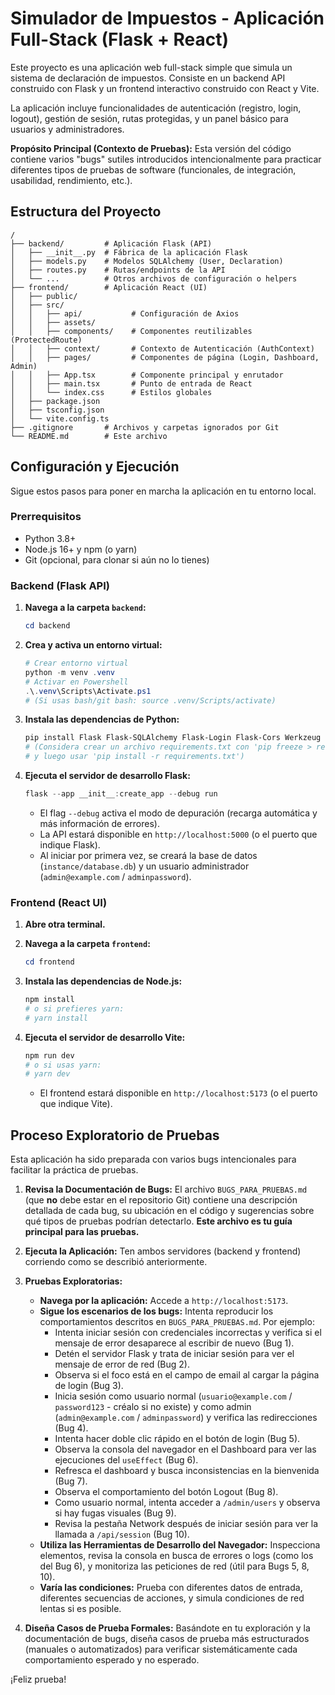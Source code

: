 # Simulador de Impuestos - Aplicación Full-Stack (Flask + React)

Este proyecto es una aplicación web full-stack simple que simula un sistema de declaración de impuestos. Consiste en un backend API construido con Flask y un frontend interactivo construido con React y Vite.

La aplicación incluye funcionalidades de autenticación (registro, login, logout), gestión de sesión, rutas protegidas, y un panel básico para usuarios y administradores.

**Propósito Principal (Contexto de Pruebas):** Esta versión del código contiene varios "bugs" sutiles introducidos intencionalmente para practicar diferentes tipos de pruebas de software (funcionales, de integración, usabilidad, rendimiento, etc.).

## Estructura del Proyecto

```
/
├── backend/         # Aplicación Flask (API)
│   ├── __init__.py  # Fábrica de la aplicación Flask
│   ├── models.py    # Modelos SQLAlchemy (User, Declaration)
│   ├── routes.py    # Rutas/endpoints de la API
│   └── ...          # Otros archivos de configuración o helpers
├── frontend/        # Aplicación React (UI)
│   ├── public/
│   ├── src/
│   │   ├── api/           # Configuración de Axios
│   │   ├── assets/
│   │   ├── components/    # Componentes reutilizables (ProtectedRoute)
│   │   ├── context/       # Contexto de Autenticación (AuthContext)
│   │   ├── pages/         # Componentes de página (Login, Dashboard, Admin)
│   │   ├── App.tsx        # Componente principal y enrutador
│   │   ├── main.tsx       # Punto de entrada de React
│   │   └── index.css      # Estilos globales
│   ├── package.json
│   ├── tsconfig.json
│   └── vite.config.ts
├── .gitignore       # Archivos y carpetas ignorados por Git
└── README.md        # Este archivo
```

## Configuración y Ejecución

Sigue estos pasos para poner en marcha la aplicación en tu entorno local.

### Prerrequisitos

*   Python 3.8+
*   Node.js 16+ y npm (o yarn)
*   Git (opcional, para clonar si aún no lo tienes)

### Backend (Flask API)

1.  **Navega a la carpeta `backend`:**
    ```powershell
    cd backend
    ```

2.  **Crea y activa un entorno virtual:**
    ```powershell
    # Crear entorno virtual
    python -m venv .venv
    # Activar en Powershell
    .\.venv\Scripts\Activate.ps1
    # (Si usas bash/git bash: source .venv/Scripts/activate)
    ```

3.  **Instala las dependencias de Python:**
    ```powershell
    pip install Flask Flask-SQLAlchemy Flask-Login Flask-Cors Werkzeug python-dotenv
    # (Considera crear un archivo requirements.txt con 'pip freeze > requirements.txt'
    # y luego usar 'pip install -r requirements.txt')
    ```

4.  **Ejecuta el servidor de desarrollo Flask:**
    ```powershell
    flask --app __init__:create_app --debug run
    ```
    *   El flag `--debug` activa el modo de depuración (recarga automática y más información de errores).
    *   La API estará disponible en `http://localhost:5000` (o el puerto que indique Flask).
    *   Al iniciar por primera vez, se creará la base de datos (`instance/database.db`) y un usuario administrador (`admin@example.com` / `adminpassword`).

### Frontend (React UI)

1.  **Abre otra terminal.**
2.  **Navega a la carpeta `frontend`:**
    ```powershell
    cd frontend
    ```

3.  **Instala las dependencias de Node.js:**
    ```powershell
    npm install
    # o si prefieres yarn:
    # yarn install
    ```

4.  **Ejecuta el servidor de desarrollo Vite:**
    ```powershell
    npm run dev
    # o si usas yarn:
    # yarn dev
    ```
    *   El frontend estará disponible en `http://localhost:5173` (o el puerto que indique Vite).

## Proceso Exploratorio de Pruebas

Esta aplicación ha sido preparada con varios bugs intencionales para facilitar la práctica de pruebas.

1.  **Revisa la Documentación de Bugs:** El archivo `BUGS_PARA_PRUEBAS.md` (que **no** debe estar en el repositorio Git) contiene una descripción detallada de cada bug, su ubicación en el código y sugerencias sobre qué tipos de pruebas podrían detectarlo. **Este archivo es tu guía principal para las pruebas.**

2.  **Ejecuta la Aplicación:** Ten ambos servidores (backend y frontend) corriendo como se describió anteriormente.

3.  **Pruebas Exploratorias:**
    *   **Navega por la aplicación:** Accede a `http://localhost:5173`.
    *   **Sigue los escenarios de los bugs:** Intenta reproducir los comportamientos descritos en `BUGS_PARA_PRUEBAS.md`. Por ejemplo:
        *   Intenta iniciar sesión con credenciales incorrectas y verifica si el mensaje de error desaparece al escribir de nuevo (Bug 1).
        *   Detén el servidor Flask y trata de iniciar sesión para ver el mensaje de error de red (Bug 2).
        *   Observa si el foco está en el campo de email al cargar la página de login (Bug 3).
        *   Inicia sesión como usuario normal (`usuario@example.com` / `password123` - créalo si no existe) y como admin (`admin@example.com` / `adminpassword`) y verifica las redirecciones (Bug 4).
        *   Intenta hacer doble clic rápido en el botón de login (Bug 5).
        *   Observa la consola del navegador en el Dashboard para ver las ejecuciones del `useEffect` (Bug 6).
        *   Refresca el dashboard y busca inconsistencias en la bienvenida (Bug 7).
        *   Observa el comportamiento del botón Logout (Bug 8).
        *   Como usuario normal, intenta acceder a `/admin/users` y observa si hay fugas visuales (Bug 9).
        *   Revisa la pestaña Network después de iniciar sesión para ver la llamada a `/api/session` (Bug 10).
    *   **Utiliza las Herramientas de Desarrollo del Navegador:** Inspecciona elementos, revisa la consola en busca de errores o logs (como los del Bug 6), y monitoriza las peticiones de red (útil para Bugs 5, 8, 10).
    *   **Varía las condiciones:** Prueba con diferentes datos de entrada, diferentes secuencias de acciones, y simula condiciones de red lentas si es posible.

4.  **Diseña Casos de Prueba Formales:** Basándote en tu exploración y la documentación de bugs, diseña casos de prueba más estructurados (manuales o automatizados) para verificar sistemáticamente cada comportamiento esperado y no esperado.

¡Feliz prueba! 